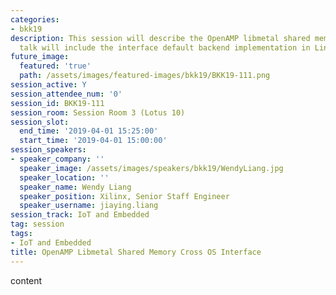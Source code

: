 ```yaml
---
categories:
- bkk19
description: This session will describe the OpenAMP libmetal shared memory API. The
  talk will include the interface default backend implementation in Linux system
future_image:
  featured: 'true'
  path: /assets/images/featured-images/bkk19/BKK19-111.png
session_active: Y
session_attendee_num: '0'
session_id: BKK19-111
session_room: Session Room 3 (Lotus 10)
session_slot:
  end_time: '2019-04-01 15:25:00'
  start_time: '2019-04-01 15:00:00'
session_speakers:
- speaker_company: ''
  speaker_image: /assets/images/speakers/bkk19/WendyLiang.jpg
  speaker_location: ''
  speaker_name: Wendy Liang
  speaker_position: Xilinx, Senior Staff Engineer
  speaker_username: jiaying.liang
session_track: IoT and Embedded
tag: session
tags:
- IoT and Embedded
title: OpenAMP Libmetal Shared Memory Cross OS Interface
---
```


content